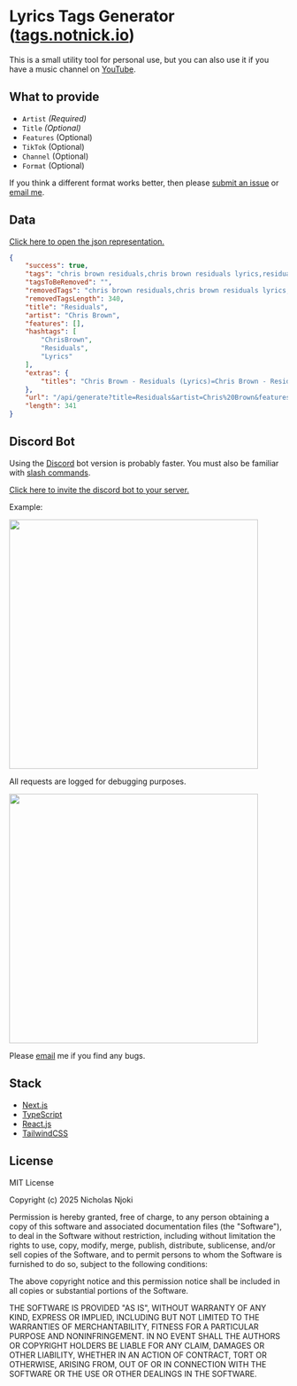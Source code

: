 # Lyrics Tags Generator ([tags.notnick.io](https://tags.notnick.io/))

This is a small utility tool for personal use, but you can also use it if you have a music channel on [YouTube](https://www.youtube.com).

## What to provide

- `Artist` *(Required)*
- `Title` *(Optional)*
- `Features` (Optional)
- `TikTok` (Optional)
- `Channel` (Optional)
- `Format` (Optional)

If you think a different format works better, then please [submit an issue](https://github.com/alsonick/lyrics-tags-generator/issues/new?template=Blank+issue) or [email me](mailto:hi@notnick.io).

## Data

[Click here to open the json representation.](https://tags.notnick.io/api/gen?title=Don%27t%20Let%20Me%20Down&artist=The%20Chainsmokers&features=Daya&tiktok=false)

```json
{
    "success": true,
    "tags": "chris brown residuals,chris brown residuals lyrics,residuals lyrics,residuals chris brown lyrics,lyrics residuals,lyrics chris brown residuals,chris brown lyrics residuals,residuals lyrics chris brown,residuals lyric video,lyrics residuals chris brown,chris brown lyrics,lyrics chris brown,residuals,chris brown,residuals chris brown,lyrics",
    "tagsToBeRemoved": "",
    "removedTags": "chris brown residuals,chris brown residuals lyrics,residuals lyrics,residuals chris brown lyrics,lyrics residuals,lyrics chris brown residuals,chris brown lyrics residuals,residuals lyrics chris brown,residuals lyric video,lyrics residuals chris brown,chris brown lyrics,lyrics chris brown,residuals,chris brown,residuals chris brown,lyrics",
    "removedTagsLength": 340,
    "title": "Residuals",
    "artist": "Chris Brown",
    "features": [],
    "hashtags": [
        "ChrisBrown",
        "Residuals",
        "Lyrics"
    ],
    "extras": {
        "titles": "Chris Brown - Residuals (Lyrics)=Chris Brown - Residuals [Lyrics]"
    },
    "url": "/api/generate?title=Residuals&artist=Chris%20Brown&features=none&tiktok=false&format=lyrics&channel=none",
    "length": 341
}
```

## Discord Bot

Using the [Discord](https://discord.com/) bot version is probably faster. You must also be familiar with [slash commands](https://support-apps.discord.com/hc/en-us/articles/26501837786775-Slash-Commands-FAQ).

[Click here to invite the discord bot to your server.](https://discord.com/oauth2/authorize?client_id=1338567480834265193&permissions=2147534848&integration_type=0&scope=bot)

Example:

<img width="450" src="https://github.com/user-attachments/assets/0c4d851b-8146-476f-9722-afd76fde5232" />

All requests are logged for debugging purposes.

<img width="450" src="https://github.com/user-attachments/assets/a1c34a5f-32d4-4881-afd7-ed39e7355450" />

Please [email](mailto:hi@notnick.io) me if you find any bugs.

## Stack

- [Next.js](https://nextjs.org/)
- [TypeScript](https://www.typescriptlang.org/)
- [React.js](https://react.dev/)
- [TailwindCSS](https://tailwindcss.com/)

## License

MIT License

Copyright (c) 2025 Nicholas Njoki

Permission is hereby granted, free of charge, to any person obtaining a copy of this software and associated documentation files (the "Software"), to deal in the Software without restriction, including without limitation the rights to use, copy, modify, merge, publish, distribute, sublicense, and/or sell copies of the Software, and to permit persons to whom the Software is furnished to do so, subject to the following conditions:

The above copyright notice and this permission notice shall be included in all copies or substantial portions of the Software.

THE SOFTWARE IS PROVIDED "AS IS", WITHOUT WARRANTY OF ANY KIND, EXPRESS OR IMPLIED, INCLUDING BUT NOT LIMITED TO THE WARRANTIES OF MERCHANTABILITY, FITNESS FOR A PARTICULAR PURPOSE AND NONINFRINGEMENT. IN NO EVENT SHALL THE AUTHORS OR COPYRIGHT HOLDERS BE LIABLE FOR ANY CLAIM, DAMAGES OR OTHER LIABILITY, WHETHER IN AN ACTION OF CONTRACT, TORT OR OTHERWISE, ARISING FROM, OUT OF OR IN CONNECTION WITH THE SOFTWARE OR THE USE OR OTHER DEALINGS IN THE SOFTWARE.
